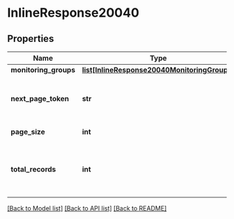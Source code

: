 # InlineResponse20040

## Properties
Name | Type | Description | Notes
------------ | ------------- | ------------- | -------------
**monitoring_groups** | [**list[InlineResponse20040MonitoringGroups]**](InlineResponse20040MonitoringGroups.md) |  | [optional] 
**next_page_token** | **str** | The current page number of returned records. | [optional] 
**page_size** | **int** | The size of the page. | [optional] 
**total_records** | **int** | The total number of records available across all pages. | [optional] 

[[Back to Model list]](../README.md#documentation-for-models) [[Back to API list]](../README.md#documentation-for-api-endpoints) [[Back to README]](../README.md)

